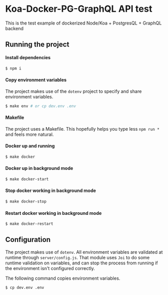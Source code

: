 # Koa-Docker-PG-GraphQL API test

This is the test example of dockerized Node/Koa + PostgresQL + GraphQL backend

## Running the project

#### Install dependencies
```bash
$ npm i
```

#### Copy environment variables

The project makes use of the `dotenv` project to specify and share environment variables.

```bash
$ make env # or cp dev.env .env
``` 

#### Makefile
The project uses a Makefile. This hopefully helps you type less `npm run *` and feels more natural.

#### Docker up and running

```bash
$ make docker  
```

#### Docker up in background mode

```bash
$ make docker-start 
```
#### Stop docker working in background mode

```bash
$ make docker-stop
```
#### Restart docker working in background mode

```bash
$ make docker-restart
```

## Configuration

The project makes use of `dotenv`. All environment variables are validated at runtime through `server/config.js`. That module uses `Joi` to do some runtime validation on variables, and can stop the process from running if the environment isn't configured correctly.

The following command copies environment variables.

```bash
$ cp dev.env .env
```
 

